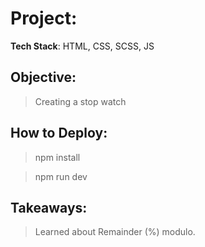 # Project:
**Tech Stack**: HTML, CSS, SCSS, JS

## Objective:
> Creating a stop watch 
>

## How to Deploy:

> npm install

> npm run dev

## Takeaways:

> Learned about Remainder (%) modulo.

```
